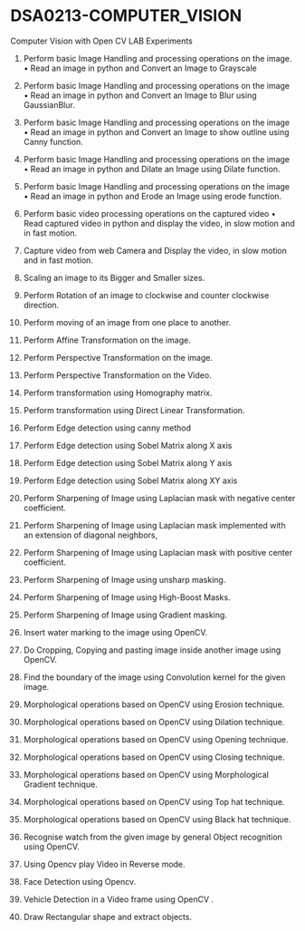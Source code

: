 # DSA0213-COMPUTER_VISION

Computer Vision with Open CV LAB Experiments
1. Perform basic Image Handling and processing operations on the image.  
• Read an image in python  and  Convert an Image to Grayscale 
 
2. Perform basic Image Handling and processing operations on the image
• Read an image in python  and  Convert an Image to Blur using GaussianBlur.
 
3. Perform basic Image Handling and processing operations on the image
• Read an image in python  and  Convert an Image to show outline using Canny function. 
 
4. Perform basic Image Handling and processing operations on the image
• Read an image in python  and  Dilate an Image using Dilate function.
 
5. Perform basic Image Handling and processing operations on the image
• Read an image in python  and  Erode an Image using erode function.
 
6. Perform basic video processing operations on the captured video
• Read captured video in python  and  display the video, in slow motion and in fast motion.
7. Capture video from web Camera and  Display the video, in slow motion and in fast motion.
8. Scaling an image to its Bigger and Smaller sizes.
9. Perform Rotation of an image to clockwise and counter clockwise direction.
10. Perform moving of an image from one place to another.
11. Perform Affine Transformation on the image.
12. Perform Perspective Transformation on the image.
13. Perform Perspective Transformation on the Video.
14. Perform transformation using Homography matrix.
15. Perform transformation using Direct Linear Transformation.
16. Perform Edge detection using canny method
17. Perform Edge detection using Sobel Matrix along X axis
18. Perform Edge detection using Sobel Matrix along Y axis
19. Perform Edge detection using Sobel Matrix along XY axis
20. Perform Sharpening of Image using Laplacian mask with negative center coefficient.
21. Perform Sharpening of Image using Laplacian mask implemented with an extension of
diagonal neighbors,
22. Perform Sharpening of Image using Laplacian mask with positive center coefficient.
23. Perform Sharpening of Image using unsharp masking.
24. Perform Sharpening of Image using High-Boost Masks.
25. Perform Sharpening of Image using Gradient masking.
26. Insert water marking to the image using OpenCV.
27. Do Cropping, Copying and pasting image inside another image using OpenCV.
28. Find the boundary of the image using Convolution kernel for the given image.
29. Morphological operations based on OpenCV using Erosion technique.
30. Morphological operations based on OpenCV using Dilation technique.
31. Morphological operations based on OpenCV using Opening technique.
32. Morphological operations based on OpenCV using Closing technique.
33. Morphological operations based on OpenCV using Morphological Gradient technique.
34. Morphological operations based on OpenCV using Top hat technique.
35. Morphological operations based on OpenCV using Black hat technique.
36. Recognise watch from the given image by general Object recognition using OpenCV.
37. Using Opencv play Video in Reverse mode.
38. Face Detection using Opencv.
39. Vehicle Detection in a Video frame using OpenCV .
40. Draw Rectangular shape and extract objects.
